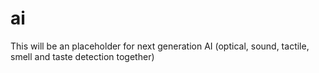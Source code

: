# ai
This will be an placeholder for next generation AI (optical, sound, tactile, smell and taste detection together)

